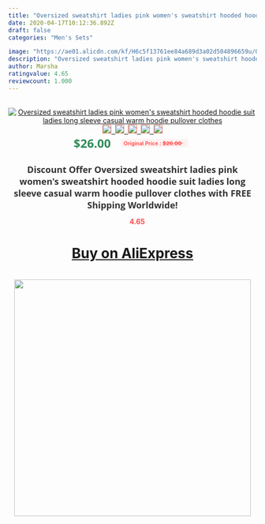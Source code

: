 ```yaml
---
title: "Oversized sweatshirt ladies pink women's sweatshirt hooded hoodie suit ladies long sleeve casual warm hoodie pullover clothes"
date: 2020-04-17T10:12:36.892Z
draft: false
categories: "Men's Sets"

image: "https://ae01.alicdn.com/kf/H6c5f13761ee84a689d3a02d504896659u/Oversized-sweatshirt-ladies-pink-women-s-sweatshirt-hooded-hoodie-suit-ladies-long-sleeve-casual-warm-hoodie.jpg"
description: "Oversized sweatshirt ladies pink women's sweatshirt hooded hoodie suit ladies long sleeve casual warm hoodie pullover clothes"
author: Marsha
ratingvalue: 4.65
reviewcount: 1.000
---
```

<br>
<div style="text-align: center;">
<a href="https://s.click.aliexpress.com/e/_9jhVst" target="_blank" rel="nofollow noopener noreferrer"><img alt="Oversized sweatshirt ladies pink women's sweatshirt hooded hoodie suit ladies long sleeve casual warm hoodie pullover clothes" class="magnifier-image" src="https://ae01.alicdn.com/kf/H6c5f13761ee84a689d3a02d504896659u/Oversized-sweatshirt-ladies-pink-women-s-sweatshirt-hooded-hoodie-suit-ladies-long-sleeve-casual-warm-hoodie.jpg_640x640.jpg">
<br>
<img style="border:1px solid salmon" src="https://ae01.alicdn.com/kf/H6c5f13761ee84a689d3a02d504896659u/Oversized-sweatshirt-ladies-pink-women-s-sweatshirt-hooded-hoodie-suit-ladies-long-sleeve-casual-warm-hoodie.jpg_120x120.jpg">&nbsp;&nbsp;<img style="border:1px solid salmon" src="https://ae01.alicdn.com/kf/H760cafa4d8a74e9babfa4d79e46b7fef4/Oversized-sweatshirt-ladies-pink-women-s-sweatshirt-hooded-hoodie-suit-ladies-long-sleeve-casual-warm-hoodie.jpg_120x120.jpg">&nbsp;&nbsp;<img style="border:1px solid salmon" src="https://ae01.alicdn.com/kf/H3fd1098ae7bd4c17b6ca087c47fa88eeB/Oversized-sweatshirt-ladies-pink-women-s-sweatshirt-hooded-hoodie-suit-ladies-long-sleeve-casual-warm-hoodie.jpg_120x120.jpg">&nbsp;&nbsp;<img style="border:1px solid salmon" src="https://ae01.alicdn.com/kf/H6b3253f5cbca4a609dcf6fab8a2e3f73h/Oversized-sweatshirt-ladies-pink-women-s-sweatshirt-hooded-hoodie-suit-ladies-long-sleeve-casual-warm-hoodie.jpg_120x120.jpg">&nbsp;&nbsp;<img style="border:1px solid salmon" src="https://ae01.alicdn.com/kf/Hb496e025caaa43abbb54a1042fef4ba1t/Oversized-sweatshirt-ladies-pink-women-s-sweatshirt-hooded-hoodie-suit-ladies-long-sleeve-casual-warm-hoodie.jpg_120x120.jpg"></a></div><br0>
<div style="text-align: center;"><span style="background-color: white; border: 0px; box-sizing: border-box; color: seagreen; display: inline-block; font-family: &quot;open sans&quot; , &quot;arial&quot; , &quot;helvetica&quot; , sans-serif , &quot;heiti&quot;; font-size: 24px; font-stretch: inherit; font-weight: 700; line-height: inherit; margin: 0px 10px 0px 0px; padding: 0px; vertical-align: middle;">$26.00 </span>
<span style="background: rgb(255 , 241 , 241); border-radius: 3px; border: 0px; box-sizing: border-box; color: #ff4747; display: inline-block; font-family: inherit; font-size: 12px; font-stretch: inherit; font-style: inherit; font-variant: inherit; font-weight: 600; line-height: inherit; margin: 0px; padding: 2px 5px; transform: scale(0.9); vertical-align: middle;">Original Price : <b style="text-decoration: line-through;">$26.00 </b> &nbsp;&nbsp;</span></div>
<h1 style="color: #333333; display: inline-block; font-family: &quot;open sans&quot; , &quot;arial&quot; , &quot;helvetica&quot; , sans-serif , &quot;heiti&quot;; font-size: 18px; font-stretch: inherit; font-weight: 700; text-align: center;">Discount Offer Oversized sweatshirt ladies pink women's sweatshirt hooded hoodie suit ladies long sleeve casual warm hoodie pullover clothes with FREE Shipping Worldwide!</h1>
<div style="color: #ff4747; text-align: center;">
<img src="https://4.bp.blogspot.com/-M0ZcTcb-5uY/XleCXlxnR4I/AAAAAAAAAEc/OrjgMkXV1oMQFaCRZj5HQwOCBcu3w1FegCPcBGAYYCw/s1600/star.png" style="height: 15px;">&nbsp;<b>4.65</b></div>
<div class="button_cont" align="center"><a class="buynow_a" href="https://s.click.aliexpress.com/e/_9jhVst" target="_blank" rel="nofollow noopener noreferrer"><H1>Buy on AliExpress</H1></a></div><br>
<div class="separator" style="clear: both; text-align: center;">
<img src="https://lh3.googleusercontent.com/-pTy5HemUv9M/XlePHvY0dAI/AAAAAAAAAE4/0nX5iRUoIWY8eMW9Dpxeirr157OZliDIgCLcBGAsYHQ/s1600/badge.gif" width="480">
</div>
